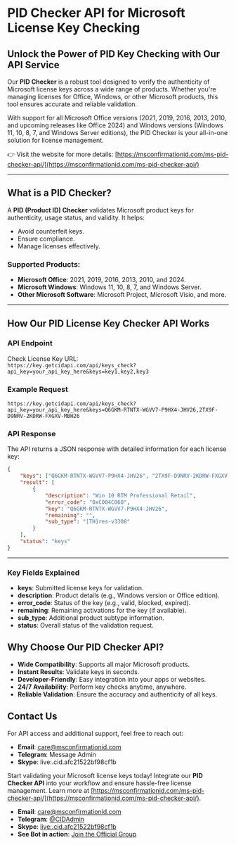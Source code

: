 # PID Checker API for Microsoft License Key Checking

## Unlock the Power of PID Key Checking with Our API Service
Our **PID Checker** is a robust tool designed to verify the authenticity of Microsoft license keys across a wide range of products. Whether you're managing licenses for Office, Windows, or other Microsoft products, this tool ensures accurate and reliable validation.

With support for all Microsoft Office versions (2021, 2019, 2016, 2013, 2010, and upcoming releases like Office 2024) and Windows versions (Windows 11, 10, 8, 7, and Windows Server editions), the PID Checker is your all-in-one solution for license management.  

👉 Visit the website for more details: [https://msconfirmationid.com/ms-pid-checker-api/](https://msconfirmationid.com/ms-pid-checker-api/)

---

## **What is a PID Checker?**
A **PID (Product ID) Checker** validates Microsoft product keys for authenticity, usage status, and validity. It helps:  
- Avoid counterfeit keys.  
- Ensure compliance.  
- Manage licenses effectively.  

### Supported Products:
- **Microsoft Office**: 2021, 2019, 2016, 2013, 2010, and 2024.  
- **Microsoft Windows**: Windows 11, 10, 8, 7, and Windows Server.  
- **Other Microsoft Software**: Microsoft Project, Microsoft Visio, and more.

---

## **How Our PID License Key Checker API Works**

### **API Endpoint**
Check License Key URL:  
`https://key.getcidapi.com/api/keys_check?api_key=your_api_key_here&keys=key1,key2,key3`

### **Example Request**
```plaintext
https://key.getcidapi.com/api/keys_check?api_key=your_api_key_here&keys=Q6GKM-RTNTX-WGVV7-P9HX4-JHV26,2TX9F-D9NRV-2KDRW-FXGXV-MBH26
```

### **API Response**
The API returns a JSON response with detailed information for each license key:
```json
{
    "keys": ["Q6GKM-RTNTX-WGVV7-P9HX4-JHV26", "2TX9F-D9NRV-2KDRW-FXGXV-MBH26"],
    "result": [
        {
            "description": "Win 10 RTM Professional Retail",
            "error_code": "0xC004C060",
            "key": "Q6GKM-RTNTX-WGVV7-P9HX4-JHV26",
            "remaining": "",
            "sub_type": "[TH]res-v3308"
        }
    ],
    "status": "keys"
}
```

---

### **Key Fields Explained**
- **keys**: Submitted license keys for validation.  
- **description**: Product details (e.g., Windows version or Office edition).  
- **error_code**: Status of the key (e.g., valid, blocked, expired).  
- **remaining**: Remaining activations for the key (if available).  
- **sub_type**: Additional product subtype information.  
- **status**: Overall status of the validation request.  

## **Why Choose Our PID Checker API?**
- **Wide Compatibility**: Supports all major Microsoft products.  
- **Instant Results**: Validate keys in seconds.  
- **Developer-Friendly**: Easy integration into your apps or websites.  
- **24/7 Availability**: Perform key checks anytime, anywhere.  
- **Reliable Validation**: Ensure the accuracy and authenticity of all keys.


## **Contact Us**
For API access and additional support, feel free to reach out:  
- **Email**: [care@msconfirmationid.com](mailto:care@msconfirmationid.com)  
- **Telegram**: Message Admin  
- **Skype**: live:.cid.afc21522bf98cf1b  

Start validating your Microsoft license keys today! Integrate our **PID Checker API** into your workflow and ensure hassle-free license management. Learn more at [https://msconfirmationid.com/ms-pid-checker-api/](https://msconfirmationid.com/ms-pid-checker-api/).

- **Email**: [care@msconfirmationid.com](mailto:care@msconfirmationid.com)  
- **Telegram**: [@CIDAdmin](https://t.me/cidadmin)  
- **Skype**: [live:.cid.afc21522bf98cf1b](https://join.skype.com/invite/.cid.afc21522bf98cf1b)  
- **See Bot in action**: [Join the Official Group](https://t.me/GETCID_Official)  
